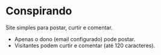 # Conspirando

Site simples para postar, curtir e comentar.
- Apenas o dono (email configurado) pode postar.
- Visitantes podem curtir e comentar (até 120 caracteres).
